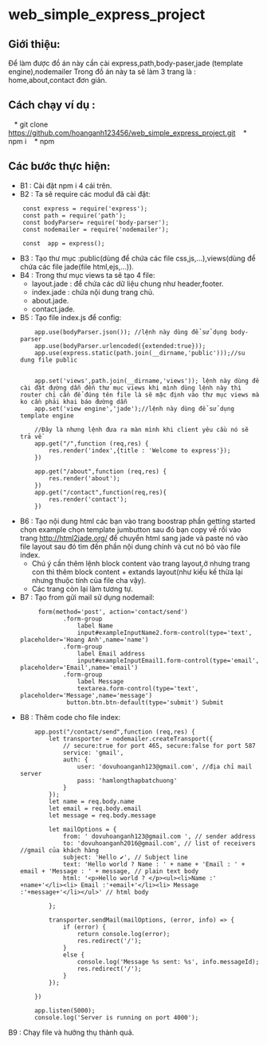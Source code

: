 # web_simple_express_project

## Giới thiệu:
Để làm được đồ án này cần cài express,path,body-paser,jade (template engine),nodemailer
Trong đồ án này ta sẽ làm 3 trang là : home,about,contact đơn giản.
##  Cách chạy ví dụ :
    * git clone https://github.com/hoanganh123456/web_simple_express_project.git
    * npm i 
    * npm 
## Các bước thực hiện:
* B1 : Cài đặt npm i 4 cái trên.
* B2 : Ta sẽ require các modul đã cài đặt:

```script
    const express = require('express');
    const path = require('path');
    const bodyParser= require('body-parser');
    const nodemailer = require('nodemailer');
    
    const  app = express();
```
* B3 : Tạo thư mục :public(dùng để chứa các file css,js,...),views(dùng để chứa các file jade(file html,ejs,...)).
* B4 : Trong thư mục views ta sẽ tạo 4 file:
    * layout.jade : để chứa các dữ liệu chung như header,footer.
    * index.jade : chứa nội dung trang chủ.
    * about.jade.
    * contact.jade.
* B5 : Tạo file index.js để config:
    ```script
        app.use(bodyParser.json()); //lệnh này dùng để sử dụng body-parser
        app.use(bodyParser.urlencoded({extended:true}));
        app.use(express.static(path.join(__dirname,'public')));//su dung file public
        
        
        app.set('views',path.join(__dirname,'views')); lệnh này dùng để cài đặt đường dẫn đến thư mục views khi mình dùng lệnh này thì router chỉ cần để đúng tên file là sẽ mặc định vào thư mục views mà ko cần phải khai báo đường dẫn
        app.set('view engine','jade');//lệnh này dùng để sử dụng template engine
        
        //Đây là nhưng lệnh đưa ra màn mình khi client yêu cầu nó sẽ trả về
        app.get("/",function (req,res) {
            res.render('index',{title : 'Welcome to express'});
        })
        
        app.get("/about",function (req,res) {
            res.render('about');
        })
        app.get("/contact",function(req,res){
            res.render('contact');
        })
     ```   
* B6 : Tạo nội dung html các bạn vào trang boostrap phần getting started chọn example chọn template jumbutton sau đó bạn copy về rồi vào trang  http://html2jade.org/ để chuyển html sang jade và paste nó vào file layout sau đó tìm đến phần nội dung chính và cut nó bỏ vào file index.
   * Chú ý cần thêm lệnh block content vào trang layout,ở nhưng trang con thì thêm block content + extands layout(như kiểu kế thừa lại nhưng thuộc tính của file cha vậy).
   * Các trang còn lại làm tương tự.
* B7 : Tạo from gửi mail sử dụng nodemail:
    ```script
         form(method='post', action='contact/send')
                .form-group
                    label Name
                    input#exampleInputName2.form-control(type='text', placeholder='Hoang Anh',name='name')
                .form-group
                    label Email address
                    input#exampleInputEmail1.form-control(type='email', placeholder='Email',name='email')
                .form-group
                    label Message
                    textarea.form-control(type='text', placeholder='Message',name='message')
                 button.btn.btn-default(type='submit') Submit
    ```
* B8 : Thêm code cho file index:
    ```script
        app.post("/contact/send",function (req,res) {
            let transporter = nodemailer.createTransport({
                // secure:true for port 465, secure:false for port 587
                service: 'gmail',
                auth: {
                    user: 'dovuhoanganh123@gmail.com', //địa chỉ mail server
                    pass: 'hamlongthapbatchuong'
                }
            });
            let name = req.body.name
            let email = req.body.email
            let message = req.body.message
        
            let mailOptions = {
                from: ' dovuhoanganh123@gmail.com ', // sender address
                to: 'dovuhoanganh2016@gmail.com', // list of receivers //gmail của khách hàng
                subject: 'Hello ✔', // Subject line
                text: 'Hello world ? Name : ' + name + 'Email : ' + email + 'Message : ' + message, // plain text body
                html: '<p>Hello world ? </p><ul><li>Name :' +name+'</li><li> Email :'+email+'</li><li> Message :'+message+'</li></ul>' // html body
        
            };
        
            transporter.sendMail(mailOptions, (error, info) => {
                if (error) {
                    return console.log(error);
                    res.redirect('/');
                }
                else {
                    console.log('Message %s sent: %s', info.messageId);
                    res.redirect('/');
                }
            });
        
        })
        
        app.listen(5000);
        console.log('Server is running on port 4000');
    ```
    
B9 : Chạy file và hưởng thụ thành quả.    
